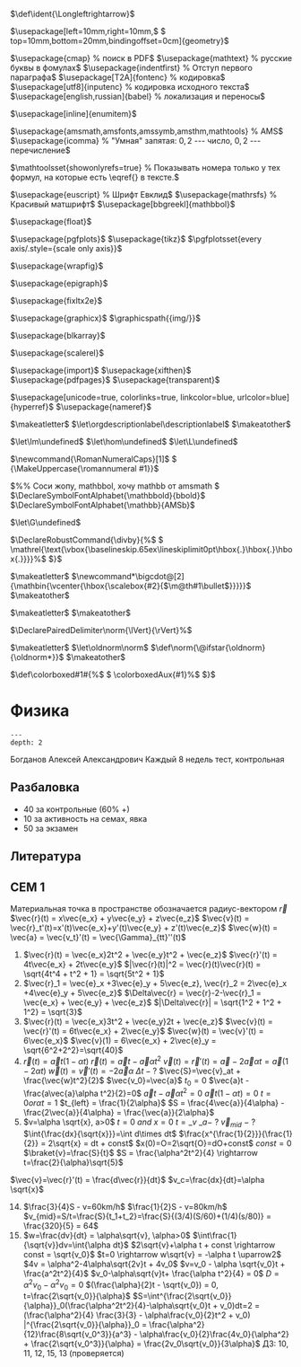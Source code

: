 <!-- Macros: start -->
$\def\ident{\Longleftrightarrow}$
$\newcommand{\braket}[1]{\langle #1 \rangle}$
$\newcommand{\block}[2]{\begin{#1} #2 \end{#1}}$
$\newcommand{\cases}[1]{\block{cases}{#1}}$
$\newcommand{\wrapmat}[2]{\block{#1}{#2}}$
$\newcommand{\mat}[1]{\wrapmat{Vmatrix}{#1}}$
$\newcommand{\det}[1]{\wrapmat{vmatrix}{#1}}$
$\newcommand{\pmat}[1]{\wrapmat{pmatrix}{#1}}$
$\newcommand{\upline}[1]{\overline{#1}}$
$\newcommand{\dnline}[1]{\underline{#1}}$

$\usepackage[left=10mm,right=10mm,$
$    top=10mm,bottom=20mm,bindingoffset=0cm]{geometry}$

$%%% Работа с русским языком$
$\usepackage{cmap}                   % поиск в PDF$
$\usepackage{mathtext}               % русские буквы в фомулах$
$\usepackage{indentfirst}            % Отступ первого параграфа$
$\usepackage[T2A]{fontenc}           % кодировка$
$\usepackage[utf8]{inputenc}         % кодировка исходного текста$
$\usepackage[english,russian]{babel} % локализация и переносы$

$%% Кастомизация списокв$
$\usepackage[inline]{enumitem}$

$%%% Дополнительная работа с математикой$
$\usepackage{amsmath,amsfonts,amssymb,amsthm,mathtools} % AMS$
$\usepackage{icomma} % "Умная" запятая: $0,2$ --- число, $0, 2$ --- перечисление$

$%% Номера формул$
$\mathtoolsset{showonlyrefs=true} % Показывать номера только у тех формул, на которые есть \eqref{} в тексте.$

$%% Шрифты$
$\usepackage{euscript} % Шрифт Евклид$
$\usepackage{mathrsfs} % Красивый матшрифт$
$\usepackage[bbgreekl]{mathbbol}$

$%% Табличика там где хочецца$
$\usepackage{float}$

$%% Графички функций$
$\usepackage{pgfplots}$
$\usepackage{tikz}$
$\pgfplotsset{every axis/.style={scale only axis}}$

$%% wrapfigure$
$\usepackage{wrapfig}$


$%% Эпиграф$
$\usepackage{epigraph}$

$\usepackage{fixltx2e}$

$\usepackage{graphicx}$
$\graphicspath{{img/}}$

$\usepackage{blkarray}$

$\usepackage{scalerel}$

$\renewcommand{\kbldelim}{(}$
$\renewcommand{\kbrdelim}{)}$


$%% фигуры$
$\usepackage{import}$
$\usepackage{xifthen}$
$\usepackage{pdfpages}$
$\usepackage{transparent}$


$%% Оглавление с ссылками и ссылки на разные вещи$
$\usepackage[unicode=true, colorlinks=true, linkcolor=blue, urlcolor=blue]{hyperref}$
$\usepackage{nameref}$

$%% Ссылки на пункты description$
$\makeatletter$
$\let\orgdescriptionlabel\descriptionlabel$
$\renewcommand*{\descriptionlabel}[1]{%$
$  \let\orglabel\label$
$  \let\label\@gobble$
$  \phantomsection$
$  \protected@edef\@currentlabel{#1\unskip}%$
$  \let\label\orglabel$
$  \orgdescriptionlabel{#1}%$
$}$
$\makeatother$

$%% Свои команды$
$\DeclareMathOperator{\rk}{\mathop{\mathrm{rk}}}$
$\DeclareMathOperator{\tr}{\mathop{\mathrm{tr}}}$
$\DeclareMathOperator{\pr}{\mathop{\mathrm{pr}}}$
$\DeclareMathOperator{\ort}{\mathop{\mathrm{ort}}}$
$\DeclareMathOperator{\vol}{\mathop{\mathrm{vol}}}$
$\DeclareMathOperator{\Vol}{\mathop{\mathrm{Vol}}}$
$\let\Im\undefined$
$\DeclareMathOperator{\Im}{\mathop{\mathrm{Im}}}$
$\DeclareMathOperator{\sgn}{\mathop{\mathrm{sgn}}}$
$\let\hom\undefined$
$\DeclareMathOperator{\hom}{\mathop{\mathrm{Hom}}}$
$\let\L\undefined$
$\DeclareMathOperator{\L}{\mathop{\mathrm{L}}}$
$\DeclareMathOperator{\diag}{\mathop{\mathrm{diag}}}$
$\DeclareMathOperator{\spec}{\mathop{\mathrm{Spec}}}$
$\DeclareMathOperator{\vht}{\mathop{\mathrm{ht}}}$
$\DeclareMathOperator{\id}{\mathop{\mathrm{Id}}}$

$%% Черный квадрат в доказательствах$
$\renewcommand\qedsymbol{$\blacksquare$}$

$%% Красивые <= и >=$
$\renewcommand{\geq}{\geqslant}$
$\renewcommand{\leq}{\leqslant}$

$%% Более привычные греческие буквы$
$\renewcommand{\phi}{\varphi}$
$\renewcommand{\epsilon}{\varepsilon}$

$%% Перенос знаков в формулах (по Львовскому)$
$\newcommand*{\hm}[1]{#1\nobreak\discretionary{}$
${\hbox{$\mathsurround=0pt #1$}}{}}$

$\newcommand\iso{\xrightarrow{$
$    \,\smash{\raisebox{-0.65ex}{\ensuremath{\scriptstyle\sim}}}\,}}$

$\newcommand{\RomanNumeralCaps}[1]$
$    {\MakeUppercase{\romannumeral #1}}$

$\newenvironment{amatrix}[2]{%$
$    \left(\begin{array}{@{}*{#1}{c}|*{#2}{c}@{}}$
$}{%$
$    \end{array}\right)$
$}$

$%% Сокращения для обозначения множеств$
$\newcommand{\NN}{\mathbb{N}}$
$\newcommand{\ZZ}{\mathbb{Z}}$
$\newcommand{\RR}{\mathbb{R}}$
$\newcommand{\CC}{\mathbb{C}}$
$\newcommand{\FF}{\mathbb{F}}$
$\newcommand{\QQ}{\mathbb{Q}}$
$\newcommand{\EE}{\mathbb{E}}$

$%% Соси жопу, mathbbol, хочу mathbb от amsmath   $
$\DeclareSymbolFontAlphabet{\mathbbold}{bbold}$
$\DeclareSymbolFontAlphabet{\mathbb}{AMSb}$

$%% Жоские буквы для базисов$
$\newcommand\E{\mathbbold{e}}$
$\newcommand\F{\mathbbold{f}}$
$\let\G\undefined$
$\newcommand\G{\mathbbold{g}}$


$%% Изоморфизм$
$\newcommand*\MapsTo{%$
$  \xrightarrow[]{\raisebox{-0.25 em}{\smash{\ensuremath{\sim}}}}%$
$}$

$% Символ делимости (три вертикальные точки)$
$\DeclareRobustCommand{\divby}{%$
$  \mathrel{\text{\vbox{\baselineskip.65ex\lineskiplimit0pt\hbox{.}\hbox{.}\hbox{.}}}}%$
$}$

$\makeatletter$
$\newcommand*\bigcdot{\mathpalette\bigcdot@{.5}}$
$\newcommand*\bigcdot@[2]{\mathbin{\vcenter{\hbox{\scalebox{#2}{$\m@th#1\bullet$}}}}}$
$\makeatother$

$\makeatletter$
$\newcommand{\customlabel}[2]{%$
$   \protected@write \@auxout {}{\string \newlabel {#1}{{#2}{\thepage}{#2}{#1}{}} }%$
$   \hypertarget{#1}{#2}$
$}$
$\makeatother$

$%% Команда для ||w||$
$\DeclarePairedDelimiter\norm{\lVert}{\rVert}%$

$\makeatletter$
$\let\oldnorm\norm$
$\def\norm{\@ifstar{\oldnorm}{\oldnorm*}}$
$\makeatother$

$% Syntax: \colorboxed[<color model>]{<color specification>}{<math formula>}$
$\newcommand*{\colorboxed}{}$
$\def\colorboxed#1#{%$
$  \colorboxedAux{#1}%$
$}$
$\newcommand*{\colorboxedAux}[3]{%$
$  % #1: optional argument for color model$
$  % #2: color specification$
$  % #3: formula$
$  \begingroup$
$    \colorlet{cb@saved}{.}%$
$    \color#1{#2}%$
$    \boxed{%$
$      \color{cb@saved}%$
$      #3%$
$    }%$
$  \endgroup$
$}$
<!-- Macros: end -->

# Физика

```{contents} Содержание
---
depth: 2
```

Богданов Алексей Александрович
Каждый 8 недель тест, контрольная

## Разбаловка

- 40 за контрольные (60% +)
- 10 за активность на семах, явка
- 50 за экзамен

## Литература

## СЕМ 1

Материальная точка в пространстве обозначается радиус-вектором $\vec{r}$
$\vec{r}(t) = x\vec{e_x} + y\vec{e_y} + z\vec{e_z}$
$\vec{v}(t) = \vec{r}_t'(t)=x'(t)\vec{e_x}+y'(t)\vec{e_y} + z'(t)\vec{e_z}$
$\vec{w}(t) = \vec{a} = \vec{v_t}'(t) = \vec{\Gamma}_{tt}''(t)$

1) $\vec{r}(t) = \vec{e_x}2t^2 + \vec{e_y}t^2 + \vec{e_z}$      $\vec{r}'(t) = 4t\vec{e_x} + 2t\vec{e_y}$    $|\vec{r}(t)|^2 = \vec{r}(t)\vec{r}(t) = \sqrt{4t^4 + t^2 + 1} = \sqrt{5t^2 + 1}$
2) $\vec{r}_1 = \vec{e}_x +3\vec{e}_y + 5\vec{e_z}, \vec{r}_2 = 2\vec{e}_x +4\vec{e}_y + 5\vec{e_z}$   $\Delta\vec{r} = \vec{r}-2-\vec{r}_1 = \vec{e_x} + \vec{e_y} + \vec{e_z}$   $|\Delta\vec{r}| = \sqrt{1^2 + 1^2 + 1^2} = \sqrt{3}$
4) $\vec{r}(t) = \vec{e_x}3t^2 + \vec{e_y}2t + \vec{e_z}$    $\vec{v}(t) = \vec{r}'(t) = 6t\vec{e_x} + 2\vec{e_y}$     $\vec{w}(t) = \vec{v}'(t) = 6\vec{e_x}$   $\vec{v}(1) = 6\vec{e_x} + 2\vec{e}_y = \sqrt{6^2+2^2}=\sqrt{40}$
6) $\vec{r}(t) = \vec{a}t(1-\alpha t)$  $\vec{r}(t) = \vec{a}t - \vec{a}\alpha t^2$  $\vec{v}(t)=\vec{r}'(t)=\vec{a}-2\vec{a}\alpha t = \vec{a}(1 - 2\alpha t)$    $\vec{w}(t) = \vec{v}'(t) = -2\vec{a}\alpha$  $\Delta t - ?$   $\vec{S}=\vec{v}_at + \frac{\vec{w}t^2}{2}$   $\vec{v_0}=\vec{a}$  $t_0=0$  $\vec{a}t -\frac{a\vec{a}\alpha t^2}{2}=0$  $\vec{a}t - \vec{a}\alpha t^2=0$   $\vec{a}t(1-\alpha t) = 0$    $t=0 or \alpha t=1$     $t_{left} = \frac{1}{2\alpha}$   $S = \frac{4\vec{a}}{4\alpha} - \frac{2\vec{a}}{4\alpha} = \frac{\vec{a}}{2\alpha}$
7) $v=\alpha \sqrt{x}, a>0$   $t=0\ and\ x=0$   $t = \_v\ \_a -\ ?$   $\vec{v}_{mid}\ -\ ?$   $\int{\frac{dx}{\sqrt{x}}}=\int d\times dt$   $\frac{x^{\frac{1}{2}}}{\frac{1}{2}} = 2\sqrt{x} = dt + const$   $x(0)=O=2\sqrt{O}=dO+const$   $const = 0$   $\braket{v}=\frac{S}{t}$   $S = \frac{\alpha^2t^2}{4} \rightarrow t=\frac{2}{\alpha}\sqrt{5}$

$\vec{v}=\vec{r}'(t) = \frac{d\vec{r}}{dt}$
$v_c=\frac{dx}{dt}=\alpha \sqrt{x}$

14) $\frac{3}{4}S - v=60km/h$    $\frac{1}{2}S - v=80km/h$    $v_{mid}=S/t=\frac{S}{t_1+t_2}=\frac{S}{(3/4)(S/60)+(1/4)(s/80)} = \frac{320}{5} = 64$
16) $w=\frac{dv}{dt} = \alpha\sqrt{v}, \alpha>0$   $\int\frac{1}{\sqrt{v}}dv=\int{\alpha dt}$   $2\sqrt{v}+\alpha t + const \rightarrow const = \sqrt{v_0}$   $t=0 \rightarrow w\sqrt{v} = -\alpha t \uparrow2$   $4v = \alpha^2-4\alpha\sqrt{2v}t + 4v_0$    $v=v_0 - \alpha \sqrt{v_0}t + \frac{a^2t^2}{4}$    $v_0-\alpha\sqrt{v}t+ \frac{\alpha t^2}{4} = 0$    $D = \alpha^2v_0-\alpha^2v_0 = 0$    $(\frac{\alpha}{2}t - \sqrt{v_0}) = 0, t=\frac{2\sqrt{v_0}}{\alpha}$   $S=\int^{\frac{2\sqrt{v_0}}{\alpha}}_0(\frac{\alpha^2t^2}{4}-\alpha\sqrt{v_0}t + v_0)dt=2 = (\frac{\alpha^2}{4} \frac{3}{3} - \alpha\frac{v_0}{2}t^2 + v_0) |^{\frac{2\sqrt{v_0}}{\alpha}}_0 = \frac{\alpha^2}{12}\frac{8\sqrt{v_0^3}}{a^3} - \alpha\frac{v_0}{2}\frac{4v_0}{\alpha^2} + \frac{2\sqrt{v_0^3}}{\alpha} = \frac{2v_0\sqrt{v_0}}{3\alpha}$
ДЗ: 10, 11, 12, 15, 13 (проверяется)
